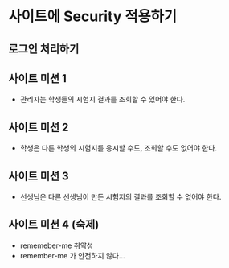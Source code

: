 # 사이트에 Security 적용하기

## 로그인 처리하기

## 사이트 미션 1

- 관리자는 학생들의 시험지 결과를 조회할 수 있어야 한다.

## 사이트 미션 2

- 학생은 다른 학생의 시험지를 응시할 수도, 조회할 수도 없어야 한다.

## 사이트 미션 3

- 선생님은 다른 선생님이 만든 시험지의 결과를 조회할 수 없어야 한다.

## 사이트 미션 4 (숙제)

- rememeber-me 취약성
- remember-me 가 안전하지 않다...
